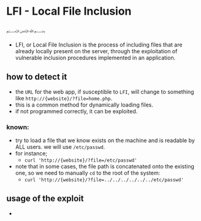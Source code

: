 # LFI - Local File Inclusion
﷽
* LFI, or Local File Inclusion is the process of including files that are already locally present on the server, through the exploitation of vulnerable inclusion procedures implemented in an application.
## how to detect it
* the `URL` for the web app, if susceptible to `LFI`, will change to something like `http://{website}/?file=home.php`.
* this is a common method for dynamically loading files.
* if not programmed correctly, it can be exploited.

### known:
* try to load a file that we know exists on the machine and is readable by ALL users. we will use `/etc/passwd`.
* for instance;
  * `curl 'http://{website}/?file=/etc/passwd'`
* note that in some cases, the file path is concatenated onto the existing one, so we need to manually `cd` to the root of the system:
  * `curl 'http://{website}/?file=../../../../../../etc/passwd'`
## usage of the exploit
*
